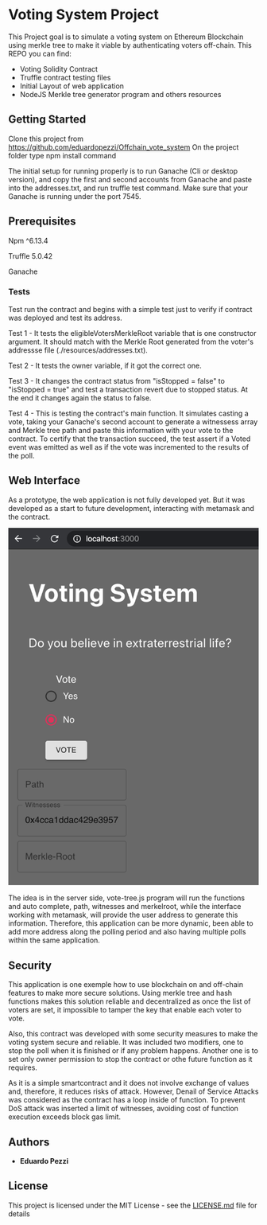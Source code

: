 # Voting System Project

This Project goal is to simulate a voting system on Ethereum Blockchain using merkle tree to make it viable by authenticating voters off-chain. This REPO you can find:

- Voting Solidity Contract
- Truffle contract testing files
- Initial Layout of web application
- NodeJS Merkle tree generator program and others resources

## Getting Started

Clone this project from https://github.com/eduardopezzi/Offchain_vote_system
On the project folder type npm install command

The initial setup for running properly is to run Ganache (Cli or desktop version), and copy the first and second accounts from Ganache and paste into the addresses.txt, and run truffle test command. Make sure that your Ganache is running under the port 7545.

## Prerequisites

Npm ^6.13.4

Truffle 5.0.42

Ganache

### Tests

Test run the contract and begins with a simple test just to verify if contract was deployed and test its address.

Test 1 - It tests the eligibleVotersMerkleRoot variable that is one constructor argument. It should match with the Merkle Root generated from the voter's addressse file (./resources/addresses.txt).

Test 2 - It tests the owner variable, if it got the correct one.

Test 3 - It changes the contract status from "isStopped = false" to "isStopped = true" and test a transaction revert due to stopped status. At the end it changes again the status to false.

Test 4 - This is testing the contract's main function. It simulates casting a vote, taking your Ganache's second account to generate a witnessess array and Merkle tree path and paste this information with your vote to the contract. To certify that the transaction succeed, the test assert if a Voted event was emitted as well as if the vote was incremented to the results of the poll.

## Web Interface

As a prototype, the web application is not fully developed yet. But it was developed as a start to future development, interacting with metamask and the contract.

![app](Voting_app_Sample.png)

The idea is in the server side, vote-tree.js program will run the functions and auto complete, path, witnesses and merkelroot, while the interface working with metamask, will provide the user address to generate this information. Therefore, this application can be more dynamic, been able to add more address along the polling period and also having multiple polls within the same application.

## Security

This application is one exemple how to use blockchain on and off-chain features to make more secure solutions. Using merkle tree and hash functions makes this solution reliable and decentralized as once the list of voters are set, it impossible to tamper the key that enable each voter to vote.

Also, this contract was developed with some security measures to make the voting system secure and reliable. It was included two modifiers, one to stop the poll when it is finished or if any problem happens. Another one is to set only owner permission to stop the contract or othe future function as it requires.

As it is a simple smartcontract and it does not involve exchange of values and, therefore, it reduces risks of attack. However, Denail of Service Attacks was considered as the contract has a loop inside of function. To prevent DoS attack was inserted a limit of witnesses, avoiding cost of function execution exceeds block gas limit.

## Authors

- **Eduardo Pezzi**

## License

This project is licensed under the MIT License - see the [LICENSE.md](https://opensource.org/licenses/MIT) file for details
